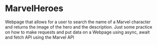 # MarvelHeroes
Webpage that allows for a user to search the name of a Marvel character and returns the image of the hero and the description.
Just some practice on how to make requests and put data on a Webpage using async, await and fetch API using the Marvel API
